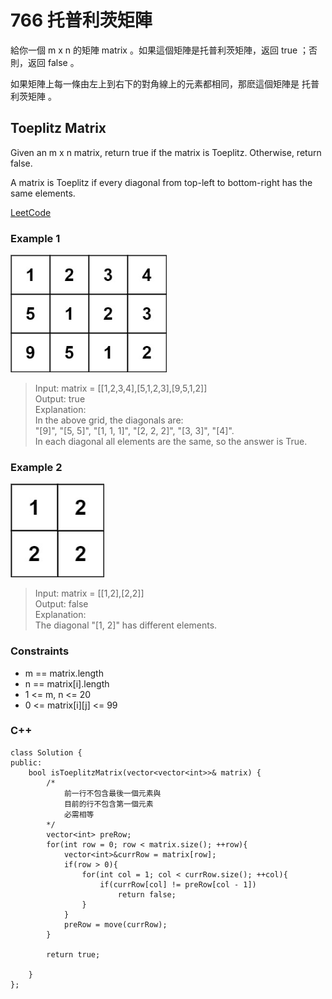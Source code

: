 # 766 托普利茨矩陣

給你一個 m x n 的矩陣 matrix 。如果這個矩陣是托普利茨矩陣，返回 true ；否則，返回 false 。

如果矩陣上每一條由左上到右下的對角線上的元素都相同，那麽這個矩陣是 托普利茨矩陣 。

##  Toeplitz Matrix

Given an m x n matrix, return true if the matrix is Toeplitz. Otherwise, return false.

A matrix is Toeplitz if every diagonal from top-left to bottom-right has the same elements.

[LeetCode](https://leetcode.cn/problems/toeplitz-matrix/)

### Example 1

<img src="img/766_1.jpg" width = "250"/>

> Input: matrix = [[1,2,3,4],[5,1,2,3],[9,5,1,2]]  
Output: true  
Explanation:  
In the above grid, the diagonals are:  
"[9]", "[5, 5]", "[1, 1, 1]", "[2, 2, 2]", "[3, 3]", "[4]".  
In each diagonal all elements are the same, so the answer is True.  

### Example 2

<img src="img/766_2.jpg" width = "150"/>

> Input: matrix = [[1,2],[2,2]]  
Output: false  
Explanation:  
The diagonal "[1, 2]" has different elements.  


### Constraints

* m == matrix.length
* n == matrix[i].length
* 1 <= m, n <= 20
* 0 <= matrix[i][j] <= 99


### C++ 

```
class Solution {
public:
    bool isToeplitzMatrix(vector<vector<int>>& matrix) {
        /*
            前一行不包含最後一個元素與
            目前的行不包含第一個元素
            必需相等
        */
        vector<int> preRow;
        for(int row = 0; row < matrix.size(); ++row){
            vector<int>&currRow = matrix[row];
            if(row > 0){
                for(int col = 1; col < currRow.size(); ++col){
                    if(currRow[col] != preRow[col - 1])
                        return false;
                }
            }
            preRow = move(currRow);
        }

        return true;

    }
};
```